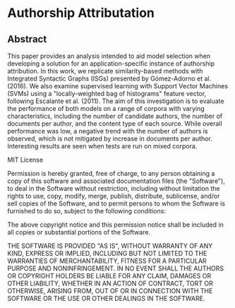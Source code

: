 Authorship Attributation
========================

Abstract
---------
This paper provides an analysis intended to aid model selection when developing a solution for an application-specific instance of authorship attribution. In this work, we replicate similarity-based methods with Integrated Syntactic Graphs (ISGs) presented by Gómez-Adorno et al. (2016). We also examine supervised learning with Support Vector Machines (SVMs) using a "locally-weighted bag of histograms" feature vector, following Escalante et al. (2011). The aim of this investigation is to evaluate the performance of both models on a range of corpora with varying characteristics, including the number of candidate authors, the number of documents per author, and the content type of each source. While overall performance was low, a negative trend with the number of authors is observed, which is not mitigated by increase in documents per author. Interesting results are seen when tests are run on mixed corpora.

MIT License

Permission is hereby granted, free of charge, to any person obtaining a copy of this software and associated documentation files (the "Software"), to deal in the Software without restriction, including without limitation the rights to use, copy, modify, merge, publish, distribute, sublicense, and/or sell copies of the Software, and to permit persons to whom the Software is furnished to do so, subject to the following conditions:

The above copyright notice and this permission notice shall be included in all copies or substantial portions of the Software.

THE SOFTWARE IS PROVIDED "AS IS", WITHOUT WARRANTY OF ANY KIND, EXPRESS OR IMPLIED, INCLUDING BUT NOT LIMITED TO THE WARRANTIES OF MERCHANTABILITY, FITNESS FOR A PARTICULAR PURPOSE AND NONINFRINGEMENT. IN NO EVENT SHALL THE AUTHORS OR COPYRIGHT HOLDERS BE LIABLE FOR ANY CLAIM, DAMAGES OR OTHER LIABILITY, WHETHER IN AN ACTION OF CONTRACT, TORT OR OTHERWISE, ARISING FROM, OUT OF OR IN CONNECTION WITH THE SOFTWARE OR THE USE OR OTHER DEALINGS IN THE SOFTWARE.
